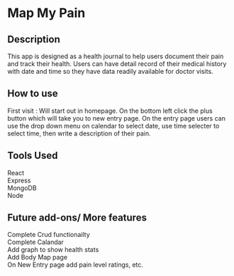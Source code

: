 # Map My Pain

## Description

This app is designed as a health journal to help users document their pain and track their health. Users can have detail record of their medical history with date and time so they have data readily available for doctor visits.

## How to use

First visit :
Will start out in homepage. On the bottom left click the plus button which will take you to new entry page. On the entry page users can use the drop down menu on calendar to select date, use time selecter to select time, then write a description of their pain.

## Tools Used

React <br>
Express <br>
MongoDB <br>
Node

## Future add-ons/ More features

Complete Crud functionailty <br>
Complete Calandar <br>
Add graph to show health stats <br>
Add Body Map page <br>
On New Entry page add pain level ratings, etc.
